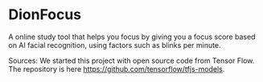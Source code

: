 # DionFocus
A online study tool that helps you focus by giving you a focus score based on AI facial recognition, using factors such as blinks per minute. 

Sources: We started this project with open source code from Tensor Flow. The repository is here https://github.com/tensorflow/tfjs-models. 
